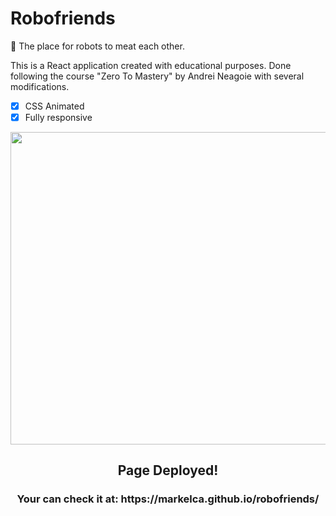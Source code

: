 # Robofriends
🤖 The place for robots to meat each other.

This is a React application created with educational purposes. Done following the course "Zero To Mastery" by Andrei Neagoie with several modifications.

- [X] CSS Animated
- [X] Fully responsive

<div align='center'>
<img width='530px' height='500px' src='https://user-images.githubusercontent.com/76633510/121918552-6fa5d880-cd36-11eb-9145-82cfbcd0f9df.png'>

<h2>Page Deployed!</h2>
<h3>Your can check it at: https://markelca.github.io/robofriends/<h3>
</div>
